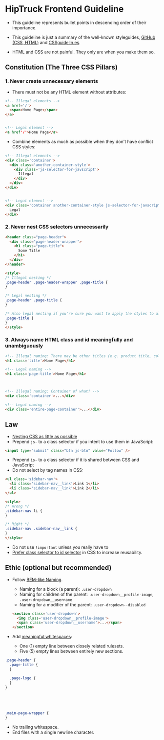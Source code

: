 # HipTruck Frontend Guideline

* This guideline represents bullet points in descending order of their importance.

* This guideline is just a summary of the well-known styleguides, [GitHub (CSS, HTML)](https://github.com/styleguide) and [CSSguidelin.es](http://cssguidelin.es/).

* HTML and CSS are not painful. They only are when you make them so.



## Constitution (The Three CSS Pillars)
### 1. Never create unnecessary elements

- There must not be any HTML element without attributes:

``` html
<!-- Illegal elements -->
<a href='/'>
  <span>Home Page</span>
</a>


<!-- Legal element -->
<a href'/'>Home Page</a>

```

- Combine elements as much as possible when they don't have conflict CSS styles:

``` html
<!-- Illegal elements -->
<div class='container'>
  <div class='another-container-style'>
  	<div class='js-selector-for-javscript'>
      Illegal
    </div>
  </div>
</div>


<!-- Legal element -->
<div class='container another-container-style js-selector-for-javscript'>
  Legal
</div>
```

### 2. Never nest CSS selectors unnecessarily
``` html
<header class="page-header">
  <div class="page-header-wrapper">
    <h1 class="page-title">
      Some Title
    </h1>
  </div>
</header>

<style>
/* Illegal nesting */
.page-header .page-header-wrapper .page-title {
}

/* Legal nesting */
.page-header .page-title {
}

/* Also legal nesting if you're sure you want to apply the styles to all page-title */
.page-title {
}
</style>
```
### 3. Always name HTML class and id meaningfully and unambiguously
``` html
<!-- Illegal naming: There may be other titles (e.g. product title, collection title) -->
<h1 class='title'>Home Page</h1>

<!-- Legal naming -->
<h1 class='page-title'>Home Page</h1>



<!-- Illegal naming: Container of what? -->
<div class='container'>...</div>

<!-- Legal naming -->
<div class='entire-page-container'>...</div>
```

## Law
* [Nesting CSS as little as possible](http://cssguidelin.es/#keep-it-low-at-all-times)
* Prepend `js-` to a class selector if you intent to use them in JavaScript:
``` html
<input type="submit" class="btn js-btn" value="Follow" />
``` 

* Prepend `is-` to a class selector if it is shared between CSS and JavaScript
* Do not select by tag names in CSS:
```html
<ul class='sidebar-nav'>
  <li class='sidebar-nav__link'>Link 1</li>
  <li class='sidebar-nav__link'>Link 2</li>
</ul>

<style>
/* Wrong */
.sidebar-nav li {
}

/* Right */
.sidebar-nav .sidebar-nav__link {
}
</style>
```

* Do not use `!important` unless you really have to
* [Prefer class selector to id selector](http://cssguidelin.es/#ids-in-css) in CSS to increase reusability.


## Ethic (optional but recommended)
* Follow [BEM-like Naming](http://cssguidelin.es/#bem-like-naming).
  + Naming for a block (a parent): `.user-dropdown`
  + Naming for children of the parent: `.user-dropdown__profile-image`, `.user-dropdown__username`
  + Naming for a modifier of the parent: `.user-dropdown--disabled`

  ``` html
  <section class='user-dropdown'>
    <img class='user-dropdown__profile-image'>
    <span class='user-dropdown__username'>...</span>
  </section>
  ```
  
* Add [meaningful whitespaces](http://cssguidelin.es/#meaningful-whitespace):
  * One (1) empty line between closely related rulesets.
  * Five (5) empty lines between entirely new sections.
``` scss
.page-header {
  .page-title {
  }

  .page-logo {
  }
}





.main-page-wrapper {
}
```

* No trailing whitespace.
* End files with a single newline character.
